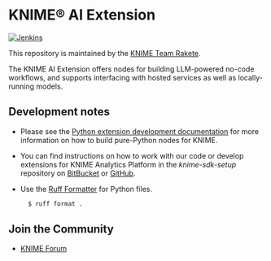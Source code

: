 # KNIME® AI Extension

[![Jenkins](https://jenkins.knime.com/buildStatus/icon?job=knime-python-llm%2Fmaster)](https://jenkins.knime.com/job/knime-python-llm/job/master)

<!-- [![Quality Gate Status](https://sonarcloud.io/api/project_badges/measure?project= ENTER SONAR URL](https://sonarcloud.io/summary/new_code?id=KNIME_knime-python-web-interaction-nodes) -->

This repository is maintained by the [KNIME Team Rakete](mailto:team-rakete@knime.com).

The KNIME AI Extension offers nodes for building LLM-powered no-code workflows, and supports interfacing with hosted services as well as locally-running models.

## Development notes

* Please see the [Python extension development documentation](https://docs.knime.com/latest/pure_python_node_extensions_guide/index.html#introduction)
for more information on how to build pure-Python nodes for KNIME.

* You can find instructions on how to work with our code or develop extensions for KNIME Analytics Platform in the _knime-sdk-setup_ repository on [BitBucket](https://bitbucket.org/KNIME/knime-sdk-setup) or [GitHub](http://github.com/knime/knime-sdk-setup).

* Use the [Ruff Formatter](https://docs.astral.sh/ruff/formatter/) for Python files.
  ```bash
    $ ruff format .
  ```

## Join the Community

* [KNIME Forum](https://forum.knime.com/)
